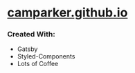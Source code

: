  # [camparker.github.io](https://camparker.github.io)

### Created With:
- Gatsby
- Styled-Components
- Lots of Coffee